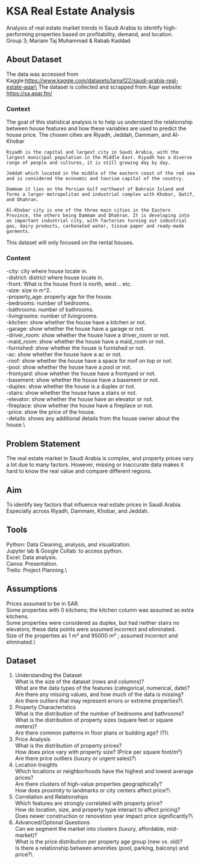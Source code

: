 # KSA Real Estate Analysis
Analysis of real estate market trends in Saudi Arabia to identify high-performing properties based on profitability, demand, and location.\
Group 3; Mariam Taj Muhammad & Rabab Kaddad

## About Dataset
The data was accessed from Kaggle:https://www.kaggle.com/datasets/lama122/saudi-arabia-real-estate-aqar\
The dataset is collected and scrapped from Aqar website: https://sa.aqar.fm/

### Context

The goal of this statistical analysis is to help us understand the relationship between house features and how these variables are used to predict the house price.
The chosen cities are Riyadh, Jeddah, Dammam, and Al-Khobar

    Riyadh is the capital and largest city in Saudi Arabia, with the largest municipal population in the Middle East. Riyadh has a diverse range of people and cultures, it is still growing day by day.

    Jeddah which located in the middle of the eastern coast of the red sea and is considered the economic and tourism capital of the country.

    Dammam it lies on the Persian Gulf northwest of Bahrain Island and forms a larger metropolitan and industrial complex with Khobar, Qatif, and Dhahran.

    Al-Khobar city is one of the three main cities in the Eastern Province, the others being Dammam and Dhahran. It is developing into an important industrial city, with factories turning out industrial gas, dairy products, carbonated water, tissue paper and ready-made garments.

This dataset will only focused on the rental houses.
### Content

-city: city where house locate in.\
-district: district where house locate in.\
-front: What is the house front is north, west .. etc.\
-size: size in m^2.\
-property_age: property age for the house.\
-bedrooms: number of bedrooms.\
-bathrooms: number of bathrooms.\
-livingrooms: number of livingrooms.\
-kitchen: show whether the house have a kitchen or not.\
-garage: show whether the house have a garage or not.\
-driver_room: show whether the house have a driver_room or not.\
-maid_room: show whether the house have a maid_room or not.\
-furnished: show whether the house is furnished or not.\
-ac: show whether the house have a ac or not.\
-roof: show whether the house have a space for roof on top or not.\
-pool: show whether the house have a pool or not.\
-frontyard: show whether the house have a frontyard or not.\
-basement: show whether the house have a basement or not.\
-duplex: show whether the house is a duplex or not.\
-stairs: show whether the house have a stairs or not.\
-elevator: show whether the house have an elevator or not.\
-fireplace: show whether the house have a fireplace or not.\
-price: show the price of the house.\
-details: shows any additional details from the house owner about the house.\


## Problem Statement
The real estate market in Saudi Arabia is complex, and property prices vary a lot due to many factors.
However, missing or inaccurate data makes it hard to know the real value and compare different regions.

## Aim
To identify key factors that influence real estate prices in Saudi Arabia.
Especially across Riyadh, Dammam, Khobar, and Jeddah.

## Tools
Python: Data Cleaning, analysis, and visualization.\
Jupyter lab & Google Collab: to access python.\
Excel: Data analysis.\
Canva: Presentation.\
Trello: Project Planning.\


## Assumptions
Prices assumed to be in SAR.\
Some properties with 0 kitchens; the kitchen column was assumed as extra kitchens.\
Some properties were considered as duplex, but had neither stairs no elevators; these data points were assumed incorrect and eliminated.\
Size of the properties as 1 m²  and 95000 m² ; assumed incorrect and eliminated.\

 
## Dataset
1. Understanding the Dataset\
    What is the size of the dataset (rows and columns)?\
    What are the data types of the features (categorical, numerical, date)?\
    Are there any missing values, and how much of the data is missing?\
    Are there outliers that may represent errors or extreme properties?\
2. Property Characteristics\
    What is the distribution of the number of bedrooms and bathrooms? \
    What is the distribution of property sizes (square feet or square meters)?\
    Are there common patterns in floor plans or building age? (?)\
3. Price Analysis\
    What is the distribution of property prices?\
    How does price vary with property size? (Price per square foot/m²)\
    Are there price outliers (luxury or urgent sales)?\
4. Location Insights\
    Which locations or neighborhoods have the highest and lowest average prices?\
    Are there clusters of high-value properties geographically?\
    How does proximity to landmarks or city centers affect price?\
5. Correlation and Relationships\
    Which features are strongly correlated with property price?\
    How do location, size, and property type interact to affect pricing?\
    Does newer construction or renovation year impact price significantly?\
6. Advanced/Optional Questions\
    Can we segment the market into clusters (luxury, affordable, mid-market)?\
    What is the price distribution per property age group (new vs. old)?\
    Is there a relationship between amenities (pool, parking, balcony) and price?\

 

